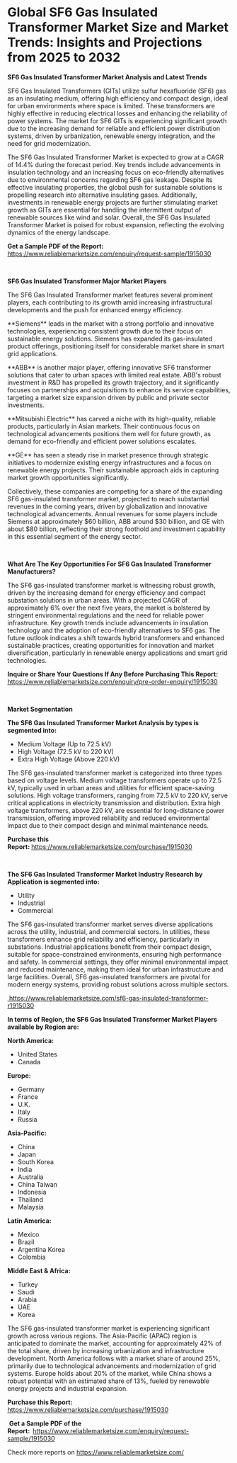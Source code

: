 <p><h1>Global SF6 Gas Insulated Transformer Market Size and Market Trends: Insights and Projections from 2025 to 2032</h1></p><p><strong>SF6 Gas Insulated Transformer Market Analysis and Latest Trends</strong></p>
<p><p>SF6 Gas Insulated Transformers (GITs) utilize sulfur hexafluoride (SF6) gas as an insulating medium, offering high efficiency and compact design, ideal for urban environments where space is limited. These transformers are highly effective in reducing electrical losses and enhancing the reliability of power systems. The market for SF6 GITs is experiencing significant growth due to the increasing demand for reliable and efficient power distribution systems, driven by urbanization, renewable energy integration, and the need for grid modernization.</p><p>The SF6 Gas Insulated Transformer Market is expected to grow at a CAGR of 14.4% during the forecast period. Key trends include advancements in insulation technology and an increasing focus on eco-friendly alternatives due to environmental concerns regarding SF6 gas leakage. Despite its effective insulating properties, the global push for sustainable solutions is propelling research into alternative insulating gases. Additionally, investments in renewable energy projects are further stimulating market growth as GITs are essential for handling the intermittent output of renewable sources like wind and solar. Overall, the SF6 Gas Insulated Transformer Market is poised for robust expansion, reflecting the evolving dynamics of the energy landscape.</p></p>
<p><strong>Get a Sample PDF of the Report:&nbsp;</strong> <a href="https://www.reliablemarketsize.com/enquiry/request-sample/1915030?utm_campaign=3269&utm_medium=2&utm_source=Github&utm_content=ia&utm_term=10042025&utm_id=sf6-gas-insulated-transformer">https://www.reliablemarketsize.com/enquiry/request-sample/1915030</a></p>
<p>&nbsp;</p>
<p><strong>SF6 Gas Insulated Transformer Major Market Players</strong></p>
<p><p>The SF6 Gas Insulated Transformer market features several prominent players, each contributing to its growth amid increasing infrastructural developments and the push for enhanced energy efficiency.</p><p>**Siemens** leads in the market with a strong portfolio and innovative technologies, experiencing consistent growth due to their focus on sustainable energy solutions. Siemens has expanded its gas-insulated product offerings, positioning itself for considerable market share in smart grid applications.</p><p>**ABB** is another major player, offering innovative SF6 transformer solutions that cater to urban spaces with limited real estate. ABB's robust investment in R&D has propelled its growth trajectory, and it significantly focuses on partnerships and acquisitions to enhance its service capabilities, targeting a market size expansion driven by public and private sector investments.</p><p>**Mitsubishi Electric** has carved a niche with its high-quality, reliable products, particularly in Asian markets. Their continuous focus on technological advancements positions them well for future growth, as demand for eco-friendly and efficient power solutions escalates.</p><p>**GE** has seen a steady rise in market presence through strategic initiatives to modernize existing energy infrastructures and a focus on renewable energy projects. Their sustainable approach aids in capturing market growth opportunities significantly.</p><p>Collectively, these companies are competing for a share of the expanding SF6 gas-insulated transformer market, projected to reach substantial revenues in the coming years, driven by globalization and innovative technological advancements. Annual revenues for some players include Siemens at approximately $60 billion, ABB around $30 billion, and GE with about $80 billion, reflecting their strong foothold and investment capability in this essential segment of the energy sector.</p></p>
<p>&nbsp;</p>
<p><strong>What Are The Key Opportunities For SF6 Gas Insulated Transformer Manufacturers?</strong></p>
<p><p>The SF6 gas-insulated transformer market is witnessing robust growth, driven by the increasing demand for energy efficiency and compact substation solutions in urban areas. With a projected CAGR of approximately 6% over the next five years, the market is bolstered by stringent environmental regulations and the need for reliable power infrastructure. Key growth trends include advancements in insulation technology and the adoption of eco-friendly alternatives to SF6 gas. The future outlook indicates a shift towards hybrid transformers and enhanced sustainable practices, creating opportunities for innovation and market diversification, particularly in renewable energy applications and smart grid technologies.</p></p>
<p><strong>Inquire or Share Your Questions If Any Before Purchasing This Report:</strong> <a href="https://www.reliablemarketsize.com/enquiry/pre-order-enquiry/1915030?utm_campaign=3269&utm_medium=2&utm_source=Github&utm_content=ia&utm_term=10042025&utm_id=sf6-gas-insulated-transformer">https://www.reliablemarketsize.com/enquiry/pre-order-enquiry/1915030</a></p>
<p>&nbsp;</p>
<p><strong>Market Segmentation</strong></p>
<p><strong>The SF6 Gas Insulated Transformer Market Analysis by types is segmented into:</strong></p>
<p><ul><li>Medium Voltage (Up to 72.5 kV)</li><li>High Voltage (72.5 kV to 220 kV)</li><li>Extra High Voltage (Above 220 kV)</li></ul></p>
<p><p>The SF6 gas-insulated transformer market is categorized into three types based on voltage levels. Medium voltage transformers operate up to 72.5 kV, typically used in urban areas and utilities for efficient space-saving solutions. High voltage transformers, ranging from 72.5 kV to 220 kV, serve critical applications in electricity transmission and distribution. Extra high voltage transformers, above 220 kV, are essential for long-distance power transmission, offering improved reliability and reduced environmental impact due to their compact design and minimal maintenance needs.</p></p>
<p><strong>Purchase this Report:&nbsp;</strong><a href="https://www.reliablemarketsize.com/purchase/1915030?utm_campaign=3269&utm_medium=2&utm_source=Github&utm_content=ia&utm_term=10042025&utm_id=sf6-gas-insulated-transformer">https://www.reliablemarketsize.com/purchase/1915030</a></p>
<p>&nbsp;</p>
<p><strong>The SF6 Gas Insulated Transformer Market Industry Research by Application is segmented into:</strong></p>
<p><ul><li>Utility</li><li>Industrial</li><li>Commercial</li></ul></p>
<p><p>The SF6 gas-insulated transformer market serves diverse applications across the utility, industrial, and commercial sectors. In utilities, these transformers enhance grid reliability and efficiency, particularly in substations. Industrial applications benefit from their compact design, suitable for space-constrained environments, ensuring high performance and safety. In commercial settings, they offer minimal environmental impact and reduced maintenance, making them ideal for urban infrastructure and large facilities. Overall, SF6 gas-insulated transformers are pivotal for modern energy systems, providing robust solutions across multiple sectors.</p></p>
<p><a href="https://www.reliablemarketsize.com/sf6-gas-insulated-transformer-r1915030?utm_campaign=3269&utm_medium=2&utm_source=Github&utm_content=ia&utm_term=10042025&utm_id=sf6-gas-insulated-transformer">&nbsp;https://www.reliablemarketsize.com/sf6-gas-insulated-transformer-r1915030</a></p>
<p><strong>In terms of Region, the SF6 Gas Insulated Transformer Market Players available by Region are:</strong></p>
<p>
    <p> <strong> North America: </strong>
        <ul>
            <li>United States</li>
            <li>Canada</li>
        </ul>
        </p> 
    <p> <strong> Europe: </strong>
        <ul>
            <li>Germany</li>
            <li>France</li>
            <li>U.K.</li>
            <li>Italy</li>
            <li>Russia</li>
        </ul>
        </p> 
    <p> <strong> Asia-Pacific: </strong>
        <ul>
            <li>China</li>
            <li>Japan</li>
            <li>South Korea</li>
            <li>India</li>
            <li>Australia</li>
            <li>China Taiwan</li>
            <li>Indonesia</li>
            <li>Thailand</li>
            <li>Malaysia</li>
        </ul>
        </p> 
    <p> <strong> Latin America: </strong>
        <ul>
            <li>Mexico</li>
            <li>Brazil</li>
            <li>Argentina Korea</li>
            <li>Colombia</li>
        </ul>
        </p> 
    <p> <strong> Middle East & Africa: </strong>
        <ul>
            <li>Turkey</li>
            <li>Saudi</li>
            <li>Arabia</li>
            <li>UAE</li>
            <li>Korea</li>
        </ul>
    </p>
    </p>
<p><p>The SF6 gas-insulated transformer market is experiencing significant growth across various regions. The Asia-Pacific (APAC) region is anticipated to dominate the market, accounting for approximately 42% of the total share, driven by increasing urbanization and infrastructure development. North America follows with a market share of around 25%, primarily due to technological advancements and modernization of grid systems. Europe holds about 20% of the market, while China shows a robust potential with an estimated share of 13%, fueled by renewable energy projects and industrial expansion.</p></p>
<p><strong>Purchase this Report: </strong><a href="https://www.reliablemarketsize.com/purchase/1915030?utm_campaign=3269&utm_medium=2&utm_source=Github&utm_content=ia&utm_term=10042025&utm_id=sf6-gas-insulated-transformer">https://www.reliablemarketsize.com/purchase/1915030</a></p>
<p>&nbsp;<strong>Get a Sample PDF of the Report:&nbsp;&nbsp;</strong><a href="https://www.reliablemarketsize.com/enquiry/request-sample/1915030?utm_campaign=3269&utm_medium=2&utm_source=Github&utm_content=ia&utm_term=10042025&utm_id=sf6-gas-insulated-transformer">https://www.reliablemarketsize.com/enquiry/request-sample/1915030</a></p>
<p><strong></strong></p>
<p>Check more reports on <a href="https://www.reliablemarketsize.com/?utm_campaign=3269&utm_medium=2&utm_source=Github&utm_content=ia&utm_term=10042025&utm_id=sf6-gas-insulated-transformer">https://www.reliablemarketsize.com/</a></p>